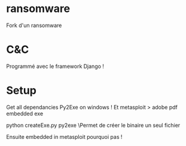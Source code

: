 # ransomware

Fork d'un ransomware

# C&C

Programmé avec le framework Django !

# Setup

Get all dependancies
Py2Exe on windows !
Et metasploit > adobe pdf embedded exe


python createExe.py py2exe \\Permet de créer le binaire un seul fichier 

Ensuite embedded in metasploit pourquoi pas !


